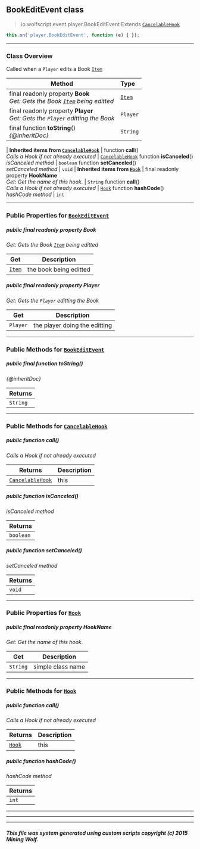 ## BookEditEvent __class__

>io.wolfscript.event.player.BookEditEvent
>Extends [`CancelableHook`](../CancelableHook.md)
``` javascript
this.on('player.BookEditEvent', function (e) { });
```


---

### Class Overview

Called when a `Player` edits a Book [`Item`](../../api/inventory/Item.md)

Method | Type   
--- | :--- 
final readonly property __Book__ <br> _Get: Gets the Book [`Item`](../../api/inventory/Item.md) being editted_ | [`Item`](../../api/inventory/Item.md)
final readonly property __Player__ <br> _Get: Gets the `Player` editting the Book_ | `Player`
final function __toString__() <br> _{@inheritDoc}_ | `String`
 |
__Inherited items from [`CancelableHook`](../CancelableHook.md)__ |
 function __call__() <br> _Calls a Hook if not already executed_ | [`CancelableHook`](../CancelableHook.md)
 function __isCanceled__() <br> _isCanceled method_ | `boolean`
 function __setCanceled__() <br> _setCanceled method_ | `void`
 |
__Inherited items from [`Hook`](../Hook.md)__ |
final readonly property __HookName__ <br> _Get: Get the name of this hook._ | `String`
 function __call__() <br> _Calls a Hook if not already executed_ | [`Hook`](../Hook.md)
 function __hashCode__() <br> _hashCode method_ | `int`







---


### Public Properties for [`BookEditEvent`](BookEditEvent.md)

##### <a id='book'></a>public final readonly property __Book__

_Get: Gets the Book [`Item`](../../api/inventory/Item.md) being editted_

Get | Description
--- | --- 
[`Item`](../../api/inventory/Item.md) | the book being editted



##### <a id='player'></a>public final readonly property __Player__

_Get: Gets the `Player` editting the Book_

Get | Description
--- | --- 
`Player` | the player doing the editting



---

### Public Methods for [`BookEditEvent`](BookEditEvent.md)

##### <a id='tostring'></a>public final function __toString__()

_{@inheritDoc}_

Returns | 
--- | 
`String` |


---

### Public Methods for [`CancelableHook`](../CancelableHook.md)

##### <a id='call'></a>public  function __call__()

_Calls a Hook if not already executed_

Returns | Description
--- | --- 
[`CancelableHook`](../CancelableHook.md) | this


##### <a id='iscanceled'></a>public  function __isCanceled__()

_isCanceled method_

Returns | 
--- | 
`boolean` |


##### <a id='setcanceled'></a>public  function __setCanceled__()

_setCanceled method_

Returns | 
--- | 
`void` |


---

### Public Properties for [`Hook`](../Hook.md)

##### <a id='hookname'></a>public final readonly property __HookName__

_Get: Get the name of this hook._

Get | Description
--- | --- 
`String` | simple class name



---

### Public Methods for [`Hook`](../Hook.md)

##### <a id='call'></a>public  function __call__()

_Calls a Hook if not already executed_

Returns | Description
--- | --- 
[`Hook`](../Hook.md) | this


##### <a id='hashcode'></a>public  function __hashCode__()

_hashCode method_

Returns | 
--- | 
`int` |


---


---


---


##### This file was system generated using custom scripts copyright (c) 2015 Mining Wolf.
	

